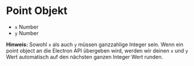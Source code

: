 # Point Objekt

* `x` Number
* `y` Number

**Hinweis:** Sowohl `x` als auch `y` müssen ganzzahlige Integer sein. Wenn ein point object an die Electron API übergeben wird, werden wir deinen `x` und `y` Wert automatisch auf den nächsten ganzen Integer Wert runden.

